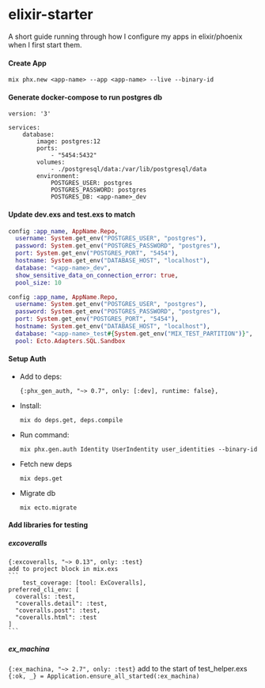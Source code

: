 # elixir-starter
A short guide running through how I configure my apps in elixir/phoenix when I first start them.

#### Create App
`mix phx.new <app-name> --app <app-name> --live --binary-id`

#### Generate docker-compose to run postgres db
```
version: '3'

services:
    database:
        image: postgres:12
        ports:
            - "5454:5432"
        volumes:
            - ./postgresql/data:/var/lib/postgresql/data
        environment:
            POSTGRES_USER: postgres
            POSTGRES_PASSWORD: postgres
            POSTGRES_DB: <app-name>_dev
```

#### Update dev.exs and test.exs to match
```elixir
config :app_name, AppName.Repo,
  username: System.get_env("POSTGRES_USER", "postgres"),
  password: System.get_env("POSTGRES_PASSWORD", "postgres"),
  port: System.get_env("POSTGRES_PORT", "5454"),
  hostname: System.get_env("DATABASE_HOST", "localhost"),
  database: "<app-name>_dev",
  show_sensitive_data_on_connection_error: true,
  pool_size: 10
```

```elixir
config :app_name, AppName.Repo,
  username: System.get_env("POSTGRES_USER", "postgres"),
  password: System.get_env("POSTGRES_PASSWORD", "postgres"),
  port: System.get_env("POSTGRES_PORT", "5454"),
  hostname: System.get_env("DATABASE_HOST", "localhost"),
  database: "<app-name>_test#{System.get_env("MIX_TEST_PARTITION")}",
  pool: Ecto.Adapters.SQL.Sandbox
```

#### Setup Auth
- Add to deps:

    `{:phx_gen_auth, "~> 0.7", only: [:dev], runtime: false},`
- Install:

    `mix do deps.get, deps.compile`
- Run command:

    `mix phx.gen.auth Identity UserIndentity user_identities --binary-id`
- Fetch new deps

    `mix deps.get`
- Migrate db

    `mix ecto.migrate`
    
#### Add libraries for testing
##### excoveralls
    {:excoveralls, "~> 0.13", only: :test}
    add to project block in mix.exs
    ```
        test_coverage: [tool: ExCoveralls],
    preferred_cli_env: [
      coveralls: :test,
      "coveralls.detail": :test,
      "coveralls.post": :test,
      "coveralls.html": :test
    ]
    ```
    
##### ex_machina
`{:ex_machina, "~> 2.7", only: :test}`
add to the start of test_helper.exs
`{:ok, _} = Application.ensure_all_started(:ex_machina)`
